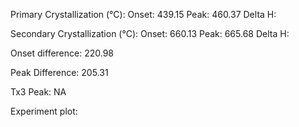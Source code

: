 Primary Crystallization (°C):
	Onset: 439.15
	Peak: 460.37
	Delta H: 
	
Secondary Crystallization  (°C):
	Onset: 660.13
	Peak: 665.68
	Delta H:
	
Onset difference: 220.98

Peak Difference: 205.31

Tx3 Peak: NA

Experiment plot:


